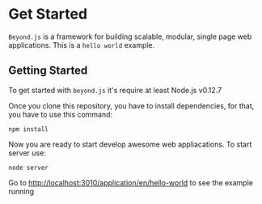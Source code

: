 # Get Started

`Beyond.js` is a framework for building scalable, modular, single page web applications. This is a ``hello world`` example.

## Getting Started

To get started with `beyond.js` it's require at least Node.js v0.12.7

Once you clone this repository, you have to install dependencies, for that, you have to use this command:

```shell
npm install
```
Now you are ready to start develop awesome web appliacations. To start server use:

```shell
node server
```

Go to [http://localhost:3010/application/en/hello-world](http://localhost:3010/application/en/hello-world) to see the example running